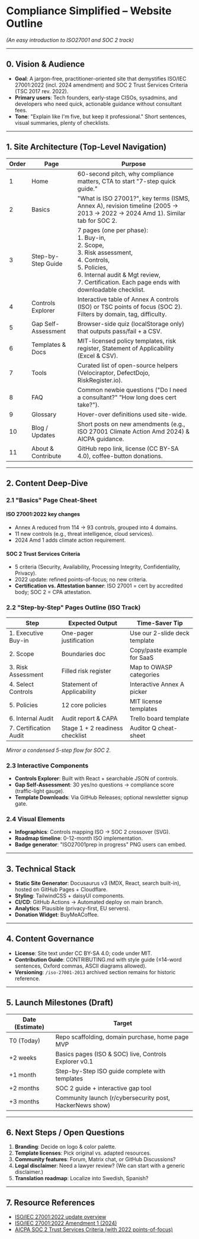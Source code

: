 # Compliance Simplified – Website Outline

*(An easy introduction to ISO27001 and SOC 2 track)*

---

## 0. Vision & Audience

- **Goal**: A jargon-free, practitioner-oriented site that demystifies ISO/IEC 27001:2022 (incl. 2024 amendment) and SOC 2 Trust Services Criteria (TSC 2017 rev. 2022).
- **Primary users**: Tech founders, early-stage CISOs, sysadmins, and developers who need quick, actionable guidance without consultant fees.
- **Tone**: "Explain like I'm five, but keep it professional." Short sentences, visual summaries, plenty of checklists.

---

## 1. Site Architecture (Top-Level Navigation)

| Order | Page | Purpose |
|-------|------|---------|
| 1 | Home | 60-second pitch, why compliance matters, CTA to start "7-step quick guide." |
| 2 | Basics | "What is ISO 27001?", key terms (ISMS, Annex A), revision timeline (2005 → 2013 → 2022 → 2024 Amd 1). Similar tab for SOC 2. |
| 3 | Step-by-Step Guide | 7 pages (one per phase):<br>1. Buy-in,<br>2. Scope,<br>3. Risk assessment,<br>4. Controls,<br>5. Policies,<br>6. Internal audit & Mgt review,<br>7. Certification. Each page ends with downloadable checklist. |
| 4 | Controls Explorer | Interactive table of Annex A controls (ISO) or TSC points of focus (SOC 2). Filters by domain, tag, difficulty. |
| 5 | Gap Self-Assessment | Browser-side quiz (localStorage only) that outputs pass/fail + a CSV. |
| 6 | Templates & Docs | MIT-licensed policy templates, risk register, Statement of Applicability (Excel & CSV). |
| 7 | Tools | Curated list of open-source helpers (Velociraptor, DefectDojo, RiskRegister.io). |
| 8 | FAQ | Common newbie questions ("Do I need a consultant?" "How long does cert take?"). |
| 9 | Glossary | Hover-over definitions used site-wide. |
| 10 | Blog / Updates | Short posts on new amendments (e.g., ISO 27001 Climate Action Amd 2024) & AICPA guidance. |
| 11 | About & Contribute | GitHub repo link, license (CC BY-SA 4.0), coffee-button donations. |

---

## 2. Content Deep-Dive

### 2.1 "Basics" Page Cheat-Sheet

#### ISO 27001:2022 key changes
- Annex A reduced from 114 → 93 controls, grouped into 4 domains.
- 11 new controls (e.g., threat intelligence, cloud services).
- 2024 Amd 1 adds climate action requirement.

#### SOC 2 Trust Services Criteria
- 5 criteria (Security, Availability, Processing Integrity, Confidentiality, Privacy).
- 2022 update: refined points-of-focus; no new criteria.
- **Certification vs. Attestation banner**: ISO 27001 = cert by accredited body; SOC 2 = CPA attestation.

### 2.2 "Step-by-Step" Pages Outline (ISO Track)

| Step | Expected Output | Time-Saver Tip |
|------|----------------|----------------|
| 1. Executive Buy-in | One-pager justification | Use our 2-slide deck template |
| 2. Scope | Boundaries doc | Copy/paste example for SaaS |
| 3. Risk Assessment | Filled risk register | Map to OWASP categories |
| 4. Select Controls | Statement of Applicability | Interactive Annex A picker |
| 5. Policies | 12 core policies | MIT license templates |
| 6. Internal Audit | Audit report & CAPA | Trello board template |
| 7. Certification Audit | Stage 1 + 2 readiness checklist | Auditor Q cheat-sheet |

*Mirror a condensed 5-step flow for SOC 2.*

### 2.3 Interactive Components
- **Controls Explorer**: Built with React + searchable JSON of controls.
- **Gap Self-Assessment**: 30 yes/no questions → compliance score (traffic-light gauge).
- **Template Downloads**: Via GitHub Releases; optional newsletter signup gate.

### 2.4 Visual Elements
- **Infographics**: Controls mapping ISO → SOC 2 crossover (SVG).
- **Roadmap timeline**: 0-12-month ISO implementation.
- **Badge generator**: "ISO27001prep in progress" PNG users can embed.

---

## 3. Technical Stack

- **Static Site Generator**: Docusaurus v3 (MDX, React, search built-in), hosted on GitHub Pages + Cloudflare.
- **Styling**: TailwindCSS + daisyUI components.
- **CI/CD**: GitHub Actions → Automated deploy on main branch.
- **Analytics**: Plausible (privacy-first, EU servers).
- **Donation Widget**: BuyMeACoffee.

---

## 4. Content Governance

- **License**: Site text under CC BY-SA 4.0; code under MIT.
- **Contribution Guide**: CONTRIBUTING.md with style guide (≤14-word sentences, Oxford commas, ASCII diagrams allowed).
- **Versioning**: `/iso-27001-2013` archived section remains for historic reference.

---

## 5. Launch Milestones (Draft)

| Date (Estimate) | Target |
|-----------------|--------|
| T0 (Today) | Repo scaffolding, domain purchase, home page MVP |
| +2 weeks | Basics pages (ISO & SOC) live, Controls Explorer v0.1 |
| +1 month | Step-by-Step ISO guide complete with templates |
| +2 months | SOC 2 guide + interactive gap tool |
| +3 months | Community launch (r/cybersecurity post, HackerNews show) |

---

## 6. Next Steps / Open Questions

1. **Branding**: Decide on logo & color palette.
2. **Template licenses**: Pick original vs. adapted resources.
3. **Community features**: Forum, Matrix chat, or GitHub Discussions?
4. **Legal disclaimer**: Need a lawyer review? (We can start with a generic disclaimer.)
5. **Translation roadmap**: Localize into Swedish, Spanish?

---

## 7. Resource References

- [ISO/IEC 27001:2022 update overview](https://protiviti.com)
- [ISO/IEC 27001:2022 Amendment 1 (2024)](https://iso.org)
- [AICPA SOC 2 Trust Services Criteria (with 2022 points-of-focus)](https://aicpa-cima.com)
